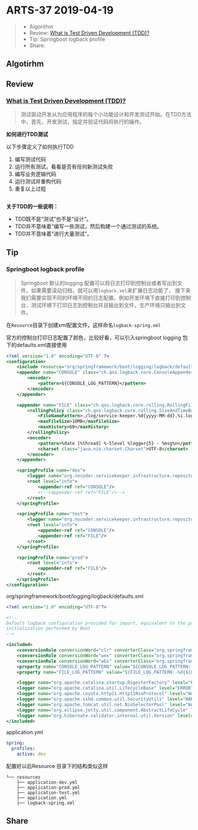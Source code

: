 # ARTS-37 2019-04-19

> - Algorithm
> - Review: [What is Test Driven Development (TDD)?](https://www.guru99.com/test-driven-development.html)
> - Tip: Springboot logback profile
> - Share: 

## Algotirhm



## Review

### [What is Test Driven Development (TDD)?](https://www.guru99.com/test-driven-development.html)

> 测试驱动开发从为应用程序的每个小功能设计和开发测试开始。在TDD方法中，首先，开发测试，指定并验证代码将执行的操作。

**如何进行TDD测试**

以下步骤定义了如何执行TDD

1. 编写测试代码
2. 运行所有测试，看看是否有任何新测试失败
3. 编写业务逻辑代码
4. 运行测试并重构代码
5. 重复以上过程

![]()

**关于TDD的一些说明：**

- TDD既不是“测试”也不是“设计”。
- TDD并不意味着“编写一些测试，然后构建一个通过测试的系统。
- TDD并不意味着“进行大量测试”。

## Tip

### Springboot logback profile

> Springboot 默认的logging 配置可以将日志打印到控制台或者写出到文件，如果需要滚动归档，就可以用`logback.xml`来扩展日志功能了，
> 接下来我们需要实现不同的环境不同的日志配置，例如开发环境下直接打印到控制台，测试环境下打印日志到控制台并且输出到文件，生产环境只输出到文件。

在`Resource`目录下创建xml配置文件，这样命名`logback-spring.xml`

官方的控制台打印日志配置了颜色，比较好看，可以引入springboot logging 包下的defaults.xml直接使用

```xml
<?xml version="1.0" encoding="UTF-8" ?>
<configuration>
    <include resource="org/springframework/boot/logging/logback/defaults.xml"/>
    <appender name="CONSOLE" class="ch.qos.logback.core.ConsoleAppender">
        <encoder>
            <pattern>${CONSOLE_LOG_PATTERN}</pattern>
        </encoder>
    </appender>

    <appender name="FILE" class="ch.qos.logback.core.rolling.RollingFileAppender">
        <rollingPolicy class="ch.qos.logback.core.rolling.SizeAndTimeBasedRollingPolicy">
            <FileNamePattern>./log/service-keeper.%d{yyyy-MM-dd}.%i.log</FileNamePattern>
            <maxFileSize>10MB</maxFileSize>
            <maxHistory>60</maxHistory>
        </rollingPolicy>
        <encoder>
            <pattern>%date [%thread] %-5level %logger{5} - %msg%n</pattern>
            <charset class="java.nio.charset.Charset">UTF-8</charset>
        </encoder>
    </appender>

    <springProfile name="dev">
        <logger name="org.nocoder.servicekeeper.infrastructure.repository" level="DEBUG"/>
        <root level="info">
            <appender-ref ref="CONSOLE"/>
            <!--<appender-ref ref="FILE"/>-->
        </root>
    </springProfile>

    <springProfile name="test">
        <logger name="org.nocoder.servicekeeper.infrastructure.repository" level="DEBUG"/>
        <root level="info">
            <appender-ref ref="CONSOLE"/>
            <appender-ref ref="FILE"/>
        </root>
    </springProfile>

    <springProfile name="prod">
        <root level="info">
            <appender-ref ref="FILE"/>
        </root>
    </springProfile>
</configuration>
```

org/springframework/boot/logging/logback/defaults.xml

```xml
<?xml version="1.0" encoding="UTF-8"?>

<!--
Default logback configuration provided for import, equivalent to the programmatic
initialization performed by Boot
-->

<included>
    <conversionRule conversionWord="clr" converterClass="org.springframework.boot.logging.logback.ColorConverter" />
    <conversionRule conversionWord="wex" converterClass="org.springframework.boot.logging.logback.WhitespaceThrowableProxyConverter" />
    <conversionRule conversionWord="wEx" converterClass="org.springframework.boot.logging.logback.ExtendedWhitespaceThrowableProxyConverter" />
    <property name="CONSOLE_LOG_PATTERN" value="${CONSOLE_LOG_PATTERN:-%clr(%d{${LOG_DATEFORMAT_PATTERN:-yyyy-MM-dd HH:mm:ss.SSS}}){faint} %clr(${LOG_LEVEL_PATTERN:-%5p}) %clr(${PID:- }){magenta} %clr(---){faint} %clr([%15.15t]){faint} %clr(%-40.40logger{39}){cyan} %clr(:){faint} %m%n${LOG_EXCEPTION_CONVERSION_WORD:-%wEx}}"/>
    <property name="FILE_LOG_PATTERN" value="${FILE_LOG_PATTERN:-%d{${LOG_DATEFORMAT_PATTERN:-yyyy-MM-dd HH:mm:ss.SSS}} ${LOG_LEVEL_PATTERN:-%5p} ${PID:- } --- [%t] %-40.40logger{39} : %m%n${LOG_EXCEPTION_CONVERSION_WORD:-%wEx}}"/>

    <logger name="org.apache.catalina.startup.DigesterFactory" level="ERROR"/>
    <logger name="org.apache.catalina.util.LifecycleBase" level="ERROR"/>
    <logger name="org.apache.coyote.http11.Http11NioProtocol" level="WARN"/>
    <logger name="org.apache.sshd.common.util.SecurityUtils" level="WARN"/>
    <logger name="org.apache.tomcat.util.net.NioSelectorPool" level="WARN"/>
    <logger name="org.eclipse.jetty.util.component.AbstractLifeCycle" level="ERROR"/>
    <logger name="org.hibernate.validator.internal.util.Version" level="WARN"/>
</included>
```

application.yml

```yml
spring:
  profiles:
    active: dev
```

配置好以后Resource 目录下的结构类似这样

```
└── resources
    ├── application-dev.yml
    ├── application-prod.yml
    ├── application-test.yml
    ├── application.yml
    ├── logback-spring.xml
```

## Share



